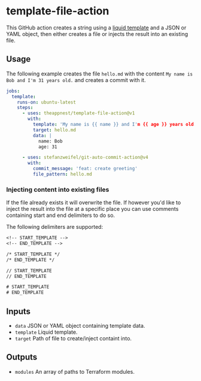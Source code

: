 # template-file-action

This GitHub action creates a string using a
[liquid template](https://shopify.github.io/liquid/) and a JSON or YAML object,
then either creates a file or injects the result into an existing file.

## Usage

The following example creates the file `hello.md` with the content
`My name is Bob and I'm 31 years old.` and creates a commit with it.

```yaml
jobs:
  template:
    runs-on: ubuntu-latest
    steps:
      - uses: theappnest/template-file-action@v1
        with:
          template: 'My name is {{ name }} and I'm {{ age }} years old.'
          target: hello.md
          data: |
            name: Bob
            age: 31

      - uses: stefanzweifel/git-auto-commit-action@v4
        with:
          commit_message: 'feat: create greeting'
          file_pattern: hello.md
```

### Injecting content into existing files

If the file already exists it will overwrite the file. If however you'd like to
inject the result into the file at a specific place you can use comments
containing start and end delimiters to do so.

The following delimiters are supported:

```txt
<!-- START_TEMPLATE -->
<!-- END_TEMPLATE -->
```

```txt
/* START_TEMPLATE */
/* END_TEMPLATE */
```

```txt
// START_TEMPLATE
// END_TEMPLATE
```

```txt
# START_TEMPLATE
# END_TEMPLATE
```

## Inputs

- `data` JSON or YAML object containing template data.
- `template` Liquid template.
- `target` Path of file to create/inject containt into.

## Outputs

- `modules` An array of paths to Terraform modules.
